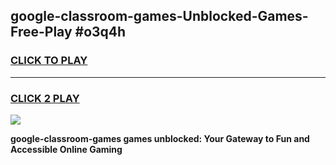 
## google-classroom-games-Unblocked-Games-Free-Play #o3q4h
<h3>
<a href="https://us.freeplayer.one?title=google-classroom-games&ref=9M">CLICK TO PLAY</a></h3>
<hr>

<h3>
<a href="https://us.freeplayer.one?title=google-classroom-games&ref=9M">CLICK 2 PLAY</a>
  
</h3>

<a href="https://us.freeplayer.one?title=google-classroom-games&ref=9M"><img src="https://clearcache.store/games.png"></a>


**google-classroom-games games unblocked: Your Gateway to Fun and Accessible Online Gaming**
